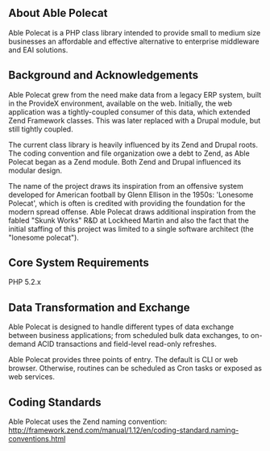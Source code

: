 About Able Polecat
--------------------------------------------------------------------------------
Able Polecat is a PHP class library intended to provide small to medium size 
businesses an affordable and effective alternative to enterprise middleware and 
EAI solutions.

Background and Acknowledgements
--------------------------------------------------------------------------------
Able Polecat grew from the need make data from a legacy ERP system, built in the 
ProvideX environment, available on the web. Initially, the web application was a
tightly-coupled consumer of this data, which extended Zend Framework classes.
This was later replaced with a Drupal module, but still tightly coupled.

The current class library is heavily influenced by its Zend and Drupal roots. The 
coding convention and file organization owe a debt to Zend, as Able Polecat began
as a Zend module. Both Zend and Drupal influenced its modular design. 

The name of the project draws its inspiration from an offensive system developed 
for American football by Glenn Ellison in the 1950s: 'Lonesome Polecat', which is 
often  is credited with providing the foundation for the modern spread offense. 
Able Polecat draws additional inspiration from the fabled "Skunk Works" R&D at 
Lockheed Martin and also the fact that the initial staffing of this project was 
limited to a single software architect (the "lonesome polecat").

Core System Requirements
--------------------------------------------------------------------------------
PHP 5.2.x

Data Transformation and Exchange
--------------------------------------------------------------------------------
Able Polecat is designed to handle different types of data exchange between 
business applications; from scheduled bulk data exchanges, to on-demand ACID 
transactions and field-level read-only refreshes.

Able Polecat provides three points of entry. The default is CLI or web browser. 
Otherwise, routines can be scheduled as Cron tasks or exposed as web services.

Coding Standards
--------------------------------------------------------------------------------
Able Polecat uses the Zend naming convention:
http://framework.zend.com/manual/1.12/en/coding-standard.naming-conventions.html

